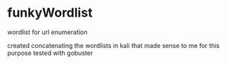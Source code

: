# funkyWordlist

wordlist for url enumeration

created concatenating the wordlists in kali that made sense to me for this purpose
tested with gobuster

